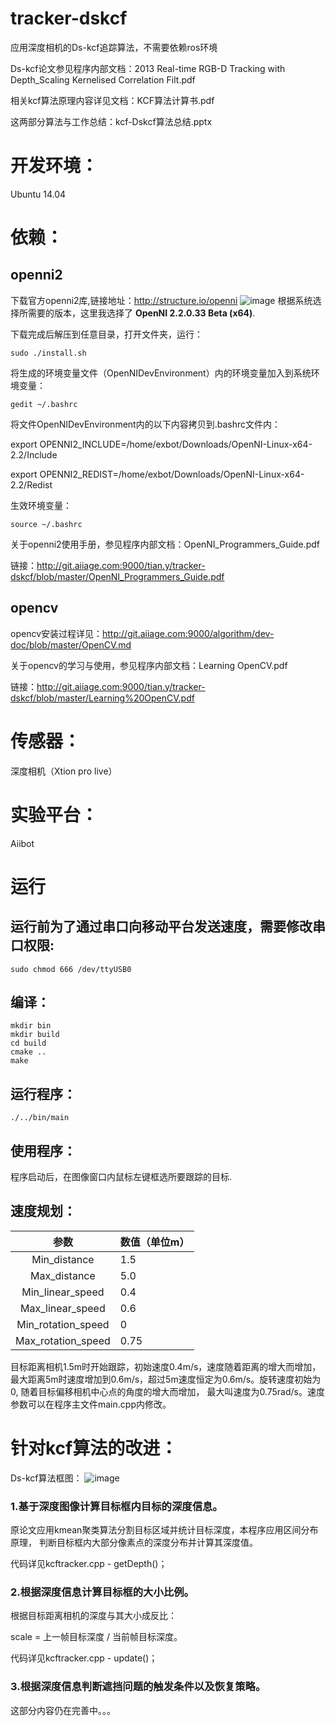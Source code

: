 # tracker-dskcf

应用深度相机的Ds-kcf追踪算法，不需要依赖ros环境

Ds-kcf论文参见程序内部文档：2013 Real-time RGB-D Tracking with Depth_Scaling Kernelised Correlation Filt.pdf

相关kcf算法原理内容详见文档：KCF算法计算书.pdf

这两部分算法与工作总结：kcf-Dskcf算法总结.pptx

# 开发环境：

Ubuntu 14.04

# 依赖：

## openni2 

下载官方openni2库,链接地址：http://structure.io/openni
![image](http://git.aiiage.com:9000/tian.y/tracker-dskcf/uploads/3948514d29e2aa98e0da79da2b7b2666/Screenshot_from_2016-08-20_11_37_43.png)
根据系统选择所需要的版本，这里我选择了 **OpenNI 2.2.0.33 Beta (x64)**.

下载完成后解压到任意目录，打开文件夹，运行：
```
sudo ./install.sh
```
将生成的环境变量文件（OpenNIDevEnvironment）内的环境变量加入到系统环境变量：
```
gedit ~/.bashrc
```
将文件OpenNIDevEnvironment内的以下内容拷贝到.bashrc文件内：

export OPENNI2_INCLUDE=/home/exbot/Downloads/OpenNI-Linux-x64-2.2/Include

export OPENNI2_REDIST=/home/exbot/Downloads/OpenNI-Linux-x64-2.2/Redist

生效环境变量：
```
source ~/.bashrc
```

关于openni2使用手册，参见程序内部文档：OpenNI_Programmers_Guide.pdf

链接：http://git.aiiage.com:9000/tian.y/tracker-dskcf/blob/master/OpenNI_Programmers_Guide.pdf

## opencv

opencv安装过程详见：http://git.aiiage.com:9000/algorithm/dev-doc/blob/master/OpenCV.md

关于opencv的学习与使用，参见程序内部文档：Learning OpenCV.pdf

链接：http://git.aiiage.com:9000/tian.y/tracker-dskcf/blob/master/Learning%20OpenCV.pdf

# 传感器：

深度相机（Xtion pro live）

# 实验平台：

Aiibot

# 运行

## 运行前为了通过串口向移动平台发送速度，需要修改串口权限:
```
sudo chmod 666 /dev/ttyUSB0
```
## 编译：
```
mkdir bin
mkdir build
cd build
cmake ..
make
```
## 运行程序：
```
./../bin/main
```
## 使用程序：

程序启动后，在图像窗口内鼠标左键框选所要跟踪的目标.

## 速度规划：

|参数| 数值（单位m）|
|:----:| -------------|
|Min_distance | 1.5|
|Max_distance | 5.0|
|Min_linear_speed | 0.4|
|Max_linear_speed | 0.6|
|Min_rotation_speed | 0|
|Max_rotation_speed | 0.75|

目标距离相机1.5m时开始跟踪，初始速度0.4m/s，速度随着距离的增大而增加，
最大距离5m时速度增加到0.6m/s，超过5m速度恒定为0.6m/s。旋转速度初始为0, 随着目标偏移相机中心点的角度的增大而增加，
最大叫速度为0.75rad/s。速度参数可以在程序主文件main.cpp内修改。

# 针对kcf算法的改进：

Ds-kcf算法框图：
![image](http://git.aiiage.com:9000/tian.y/tracker-dskcf/uploads/9dc0b9f171ef269136f40d8b3bc01352/Screenshot_from_2016-08-20_17_52_47.png)

### 1.基于深度图像计算目标框内目标的深度信息。

原论文应用kmean聚类算法分割目标区域并统计目标深度，本程序应用区间分布原理，
判断目标框内大部分像素点的深度分布并计算其深度值。

代码详见kcftracker.cpp - getDepth()；

### 2.根据深度信息计算目标框的大小比例。

根据目标距离相机的深度与其大小成反比：

scale = 上一帧目标深度 / 当前帧目标深度。

代码详见kcftracker.cpp - update()；

### 3.根据深度信息判断遮挡问题的触发条件以及恢复策略。

这部分内容仍在完善中。。。

